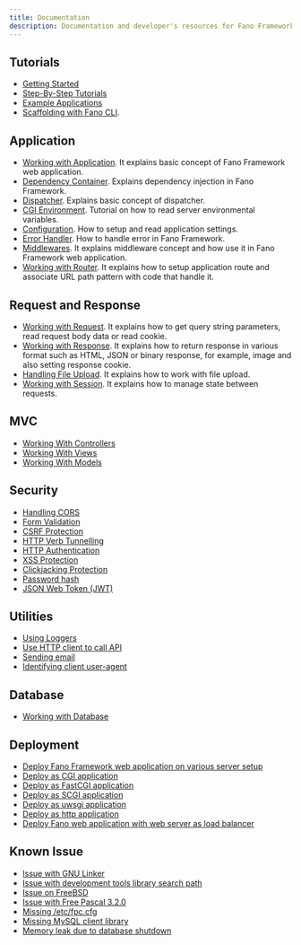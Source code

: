 ```yaml
---
title: Documentation
description: Documentation and developer's resources for Fano Framework, web application framework for modern Pascal programming language
---
```


## Tutorials

- [Getting Started](/getting-started)
- [Step-By-Step Tutorials](/tutorials)
- [Example Applications](/examples)
- [Scaffolding with Fano CLI](/scaffolding-with-fano-cli).

## Application

- [Working with Application](/working-with-application). It explains basic concept of Fano Framework web application.
- [Dependency Container](/dependency-container). Explains dependency injection in Fano Framework.
- [Dispatcher](/dispatcher). Explains basic concept of dispatcher.
- [CGI Environment](/environment). Tutorial on how to read server environmental variables.
- [Configuration](/configuration). How to setup and read application settings.
- [Error Handler](/error-handler). How to handle error in Fano Framework.
- [Middlewares](/middlewares). It explains middleware concept and how use it in Fano Framework web application.
- [Working with Router](/working-with-router). It explains how to setup application route and associate URL path pattern with code that handle it.

## Request and Response

- [Working with Request](/working-with-request). It explains how to get query string parameters, read request body data or read cookie.
- [Working with Response](/working-with-response). It explains how to return response in various format such as HTML, JSON or binary response, for example, image and also setting response cookie.
- [Handling File Upload](/handling-file-upload). It explains how to work with file upload.
- [Working with Session](/working-with-session). It explains how to manage state between requests.

## MVC

- [Working With Controllers](/working-with-controllers)
- [Working With Views](/working-with-views)
- [Working With Models](/working-with-models)

## Security

- [Handling CORS](/security/handling-cors)
- [Form Validation](/security/form-validation)
- [CSRF Protection](/security/csrf-protection)
- [HTTP Verb Tunnelling](/security/http-verb-tunnelling)
- [HTTP Authentication](/security/http-authentication)
- [XSS Protection](/security/xss-protection)
- [Clickjacking Protection](/security/clickjacking-protection)
- [Password hash](/security/password-hash)
- [JSON Web Token (JWT)](/security/jwt)

## Utilities

- [Using Loggers](/utilities/using-loggers)
- [Use HTTP client to call API](/utilities/http-clients)
- [Sending email](/utilities/sending-email)
- [Identifying client user-agent](/utilities/identifying-client-user-agent)

## Database

- [Working with Database](/database)

## Deployment

- [Deploy Fano Framework web application on various server setup](/deployment)
- [Deploy as CGI application](/deployment/cgi)
- [Deploy as FastCGI application](/deployment/fastcgi)
- [Deploy as SCGI application](/deployment/scgi)
- [Deploy as uwsgi application](/deployment/uwsgi)
- [Deploy as http application](/deployment/standalone-web-server)
- [Deploy Fano web application with web server as load balancer](/deployment/load-balancer-setup)

## Known Issue
- [Issue with GNU Linker](/known-issues#issue-with-gnu-linker)
- [Issue with development tools library search path](/known-issues#issue-with-gcc-library-search-path)
- [Issue on FreeBSD](/known-issues#issue-on-freebsd)
- [Issue with Free Pascal 3.2.0](/known-issues#issue-with-free-pascal-3.2.0)
- [Missing /etc/fpc.cfg](/known-issues#missing-etc-fpc-cfg)
- [Missing MySQL client library](/known-issues#missing-mysql-client-library)
- [Memory leak due to database shutdown](/known-issues#shut-down-database-server-may-cause-memory-leak)

